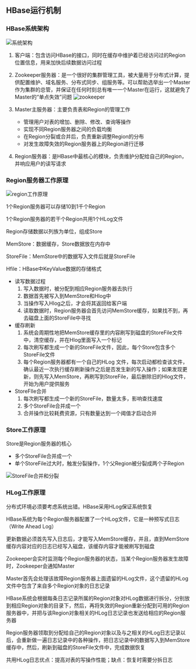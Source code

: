 ## HBase运行机制

### HBase系统架构
![系统架构]()

1. 客户端：包含访问HBase的接口，同时在缓存中维护着已经访问过的Region位置信息，用来加快后续数据访问过程
2. Zookeeper服务器：是一个很好的集群管理工具，被大量用于分布式计算，提供配置维护、域名服务、分布式同步、组服务等。可以帮助选举出一个Master作为集群的总管，并保证在任何时刻总有唯一一个Master在运行，这就避免了Master的“单点失效”问题
![zookeeper]()

3. Master主服务器：主要负责表和Region的管理工作
	- 管理用户对表的增加、删除、修改、查询等操作
	- 实现不同Region服务器之间的负载均衡
	- 在Region分裂或合并后，负责重新调整Region的分布
	- 对发生故障失效的Region服务器上的Region进行迁移
4. Region服务器：是HBase中最核心的模块，负责维护分配给自己的Region，并响应用户的读写请求


### Region服务器工作原理

![region工作原理]()

1个Region服务器可以存储10到1千个Region

1个Region服务器的若干个Region共用1个HLog文件

Region存储数据以列族为单位，组成Store

MemStore：数据缓存，Store数据放在内存中

StoreFile：MemStore中的数据写入文件后就是StoreFile

Hfile：HBase中KeyValue数据的存储格式

- 读写数据过程
	1. 写入数据时，被分配到相应Region服务器去执行
	2. 数据首先被写入到MemStore和Hlog中
	3. 当操作写入Hlog之后，才会将其返回给客户端
	4. 读取数据时，Region服务器会首先访问MemStore缓存，如果找不到，再去磁盘上面的StoreFile中寻找
- 缓存刷新
	1. 系统会周期性地把MemStore缓存里的内容刷写到磁盘的StoreFile文件中，清空缓存，并在Hlog里面写入一个标记	2. 每次刷写都生成一个新的StoreFile文件，因此，每个Store包含多个StoreFile文件
	3. 每个Region服务器都有一个自己的HLog 文件，每次启动都检查该文件，确认最近一次执行缓存刷新操作之后是否发生新的写入操作；如果发现更新，则先写入MemStore，再刷写到StoreFile，最后删除旧的Hlog文件，开始为用户提供服务
- StoreFIle合并
	1. 每次刷写都生成一个新的StoreFile，数量太多，影响查找速度
	2. 多个StoreFile合并成一个
	3. 合并操作比较耗费资源，只有数量达到一个阈值才启动合并


### Store工作原理
Store是Region服务器的核心

- 多个StoreFile合并成一个
- 单个StoreFile过大时，触发分裂操作，1个父Region被分裂成两个子Region

![StoreFile合并和分裂]()

### HLog工作原理

分布式环境必须要考虑系统出错。HBase采用HLog保证系统恢复

HBase系统为每个Region服务器配置了一个HLog文件，它是一种预写式日志（Write Ahead Log）

更新数据必须首先写入日志后，才能写入MemStore缓存，并且，直到MemStore缓存内容对应的日志已经写入磁盘，该缓存内容才能被刷写到磁盘

Zookeeper会实时监测每个Region服务器的状态，当某个Region服务器发生故障时，Zookeeper会通知MasterMaster首先会处理该故障Region服务器上面遗留的HLog文件，这个遗留的HLog文件中包含了来自多个Region对象的日志记录

HBase系统会根据每条日志记录所属的Region对象对HLog数据进行拆分，分别放到相应Region对象的目录下，然后，再将失效的Region重新分配到可用的Region服务器中，并把与该Region对象相关的HLog日志记录也发送给相应的Region服务器

Region服务器领取到分配给自己的Region对象以及与之相关的HLog日志记录以后，会重新做一遍日志记录中的各种操作，把日志记录中的数据写入到MemStore缓存中，然后，刷新到磁盘的StoreFile文件中，完成数据恢复

共用HLog日志优点：提高对表的写操作性能；缺点：恢复时需要分拆日志











